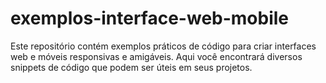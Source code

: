 # exemplos-interface-web-mobile
Este repositório contém exemplos práticos de código para criar interfaces web e móveis responsivas e amigáveis. Aqui você encontrará diversos snippets de código que podem ser úteis em seus projetos.
